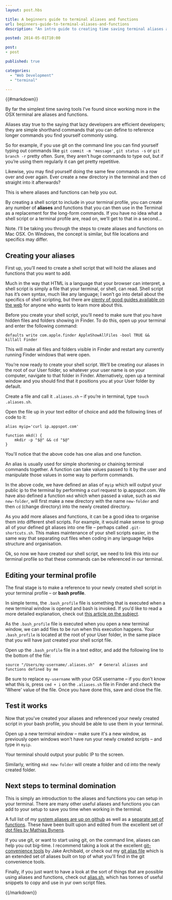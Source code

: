 ```yaml
---
layout: post.hbs

title: A beginners guide to terminal aliases and functions
url: beginners-guide-to-terminal-aliases-and-functions
description: "An intro guide to creating time saving terminal aliases and functions in Mac OSX."

posted: 2014-05-01T10:00

post:
- post

published: true

categories:
  - "Web Development"
  - "terminal"

---
```


{{#markdown}}

By far the simplest time saving tools I’ve found since working more in the OSX terminal are aliases and functions.

Aliases stay true to the saying that lazy developers are efficient developers; they are simple shorthand commands that you can define to reference longer commands you find yourself commonly using.

So for example, if you use git on the command line you can find yourself typing out commands like `git commit -m 'message'`, `git status -s` or `git branch -r` pretty often.  Sure, they aren't huge commands to type out, but if you’re using them regularly it can get pretty repetitive.

Likewise, you may find yourself doing the same few commands in a row over and over again.  Ever create a new directory in the terminal and then cd straight into it afterwards?

This is where aliases and functions can help you out.

By creating a shell script to include in your terminal profile, you can create any number of **aliases** and functions that you can then use in the Terminal as a replacement for the long-form commands.  If you have no idea what a shell script or a terminal profile are, read on, we’ll get to that in a second…

Note. I’ll be taking you through the steps to create aliases and functions on Mac OSX.  On Windows, the concept is similar, but file locations and specifics may differ.


## Creating your aliases

First up, you’ll need to create a shell script that will hold the aliases and functions that you want to add.

Much in the way that HTML is a language that your browser can interpret, a shell script is simply a file that your terminal, or shell, can read.  Shell script has it’s own syntax, much like any language;  I won’t go into detail about the specifics of shell scripting, but there are [plenty of good guides available on the web](http://www.howtogeek.com/67469/the-beginners-guide-to-shell-scripting-the-basics/) for anyone who wants to learn more about this.

Before you create your shell script, you’ll need to make sure that you have hidden files and folders showing in Finder.  To do this, open up your terminal and enter the following command:

	defaults write com.apple.finder AppleShowAllFiles -bool TRUE && killall Finder

This will make all files and folders visible in Finder and restart any currently running Finder windows that were open.

You’re now ready to create your shell script.  We’ll be creating our aliases in the root of our User folder, so whatever your user name is on your computer, navigate to that folder in Finder.  Alternatively, open up a terminal window and you should find that it positions you at your User folder by default.

Create a file and call it `.aliases.sh` – if you’re in terminal, type `touch .aliases.sh`.

Open the file up in your text editor of choice and add the following lines of code to it:

	alias myip='curl ip.appspot.com'

	function mkd() {
		mkdir -p "$@" && cd "$@"
	}

You'll notice that the above code has one alias and one function.

An alias is usually used for simple shortening or chaining terminal commands together.  A function can take values passed to it by the user and manipulate those values in some way to perform commands.

In the above code, we have defined an alias of `myip` which will output your public ip to the terminal by performing a curl request to ip.appspot.com.  We have also defined a function `mkd` which when passed a value, such as `mkd new-folder`, will first make a new directory with the name `new-folder` and then `cd` (change directory) into the newly created directory.

As you add more aliases and functions, it can be a good idea to organise them into different shell scripts.  For example, it would make sense to group all of your defined git aliases into one file – perhaps called `.git-shortcuts.sh`.  This makes maintenance of your shell scripts easier, in the same way that separating out files when coding in any language helps structure and organisation.

Ok, so now we have created our shell script, we need to link this into our terminal profile so that these commands can be referenced in our terminal.


## Editing your terminal profile

The final stage is to make a reference to your newly created shell script in your terminal profile – or **bash profile**.

In simple terms, the `.bash_profile` file is something that is executed when a new terminal window is opened and bash is invoked.  If you’d like to read a more detailed explanation, check out [this article on the subject](http://hacktux.com/bash/bashrc/bash_profile).

As the `.bash_profile` file is executed when you open a new terminal window, we can add files to be run when this execution happens.  Your `.bash_profile` is located at the root of your User folder, in the same place that you will have just created your shell script file.

Open up the `.bash_profile` file in a text editor, and add the following line to the bottom of the file:

	source "/Users/my-username/.aliases.sh"  # General aliases and functions defined by me

Be sure to replace `my-username` with your OSX username – if you don't know what this is, press `cmd + i` on the `.aliases.sh` file in Finder and check the 'Where' value of the file.  Once you have done this, save and close the file.


## Test it works

Now that you've created your aliases and referenced your newly created script in your bash profile, you should be able to use them in your terminal.

Open up a new terminal window – make sure it's a new window, as previously open windows won't have run your newly created scripts – and type in `myip`.

Your terminal should output your public IP to the screen.

Similarly, writing `mkd new-folder` will create a folder and cd into the newly created folder.


## Next steps to terminal domination

This is simply an introduction to the aliases and functions you can setup in your terminal.  There are many other useful aliases and functions you can add to your setup to save you time when working in the terminal.

A full list of my [system aliases are up on github](https://github.com/ashleynolan/dotfiles/blob/master/.aliases) as well as a [separate set of functions](https://github.com/ashleynolan/dotfiles/blob/master/.functions).  These have been built upon and edited from the excellent set of [dot files by Mathias Bynens](https://github.com/mathiasbynens/dotfiles).

If you use git, or want to start using git, on the command line, aliases can help you out big-time.  I recommend taking a look at the excellent [git-convenience tools](https://github.com/jakearchibald/git-convenience) by Jake Archibald, or check out my [git alias file](https://github.com/ashleynolan/dotfiles/blob/master/.functions) which is an extended set of aliases built on top of what you'll find in the git convenience tools.

Finally, if you just want to have a look at the sort of things that are possible using aliases and functions, check out [alias.sh](alias.sh), which has tonnes of useful snippets to copy and use in yur own script files.

{{/markdown}}